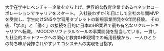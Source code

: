 大学在学中にベンチャー企業を立ち上げ、世界的な教育企業であるベネッセコーポレーションでキャリアをスタート。
入社後わずか1年目にして全社の年間MVPを受賞し、学生向けSNSや学習用タブレットの新規事業開発を6年間経験。
その後、「学ぶ」と「働く」の接続を目的に日本のHR業界で最も有名なリクルートキャリアへ転職。
MOOCやリファラルツールの事業開発を担当している。一貫した社会的ネットワークへの関心と教育&HR現場での転用経験から、
一人ひとりの持ち味が発揮されやすいエコシステムの実現を目指す。
